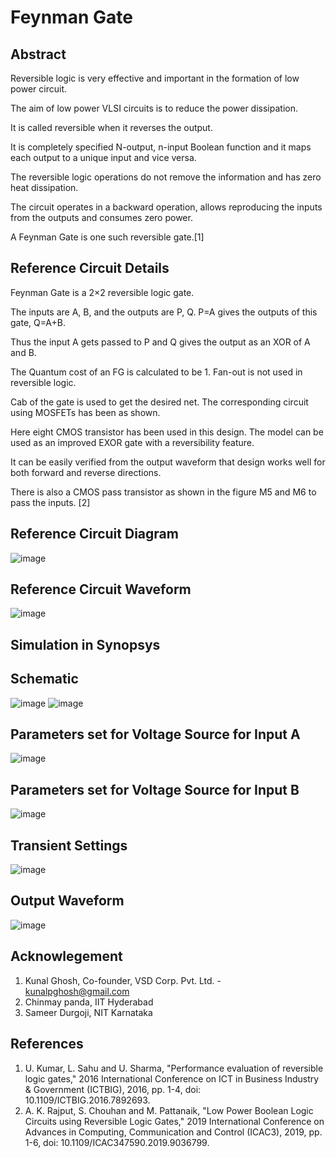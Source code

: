 # Feynman Gate 
## Abstract

Reversible logic is very effective and important in the formation of low power circuit. 

The aim of low power VLSI circuits is to reduce the power dissipation. 

It is called reversible when it reverses the output. 

It is completely specified N-output, n-input Boolean function and it maps each output to a unique input and vice versa. 

The reversible logic operations do not remove the information and has zero heat dissipation. 

The circuit operates in a backward operation, allows reproducing the inputs from the outputs and consumes zero power. 

A Feynman Gate is one such reversible gate.[1]
## Reference Circuit Details

Feynman Gate is a 2×2 reversible logic gate. 

The inputs are A, B, and the outputs are P, Q. P=A gives the outputs of this gate, Q=A+B. 

Thus the input A gets passed to P and Q gives the output as an XOR of A and B. 

The Quantum cost of an FG is calculated to be 1. Fan-out is not used in reversible logic. 

Cab of the gate is used to get the desired net. The corresponding circuit using MOSFETs has been as shown. 

Here eight CMOS transistor has been used in this design. The model can be used as an improved EXOR gate with a reversibility feature. 

It can be easily verified from the output waveform that design works well for both forward and reverse directions. 

There is also a CMOS pass transistor as shown in the figure M5 and M6 to pass the inputs. [2]

## Reference Circuit Diagram
![image](https://user-images.githubusercontent.com/58599984/154889700-b35bc623-3efb-44f8-8d4b-2e2a40f61463.png)
## Reference Circuit Waveform
![image](https://user-images.githubusercontent.com/58599984/154903055-e02b3b92-689a-4925-94e1-c61876f0a318.png)

## Simulation in Synopsys
## Schematic
![image](https://user-images.githubusercontent.com/58599984/154891572-6f504e7d-fdc1-433e-a665-da131d4305ba.png)
![image](https://user-images.githubusercontent.com/58599984/154891605-1ea09787-dec1-4506-a486-50f9b0292113.png)

## Parameters set for Voltage Source for Input A
![image](https://user-images.githubusercontent.com/58599984/154890823-6743f686-9eed-4966-9420-56bd3a0ee0e2.png)
## Parameters set for Voltage Source for Input B
![image](https://user-images.githubusercontent.com/58599984/154891712-f6c4bfae-d422-4c86-8f40-9874719ed230.png)

## Transient Settings
![image](https://user-images.githubusercontent.com/58599984/154890716-35c2d360-befc-4476-9041-c360d751f378.png)

## Output Waveform
![image](https://user-images.githubusercontent.com/58599984/155003205-6933feb1-ec81-4627-8230-37746e44282a.png)

## Acknowlegement
1. Kunal Ghosh, Co-founder, VSD Corp. Pvt. Ltd. - kunalpghosh@gmail.com
2. Chinmay panda, IIT Hyderabad
3. Sameer Durgoji, NIT Karnataka
## References
1.	U. Kumar, L. Sahu and U. Sharma, "Performance evaluation of reversible logic gates," 2016 International Conference on ICT in Business Industry & Government (ICTBIG), 2016, pp. 1-4, doi: 10.1109/ICTBIG.2016.7892693.
2.	A. K. Rajput, S. Chouhan and M. Pattanaik, "Low Power Boolean Logic Circuits using Reversible Logic Gates," 2019 International Conference on Advances in Computing, Communication and Control (ICAC3), 2019, pp. 1-6, doi: 10.1109/ICAC347590.2019.9036799.

